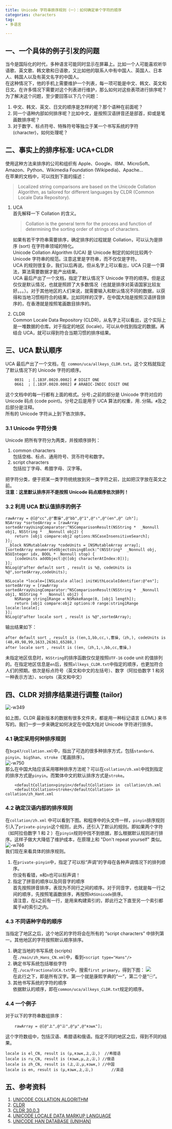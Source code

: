 ```yaml
---
title: Unicode 字符串排序规则（一）：如何确定单个字符的顺序    
categories: characters  
tag:    
- 多语言

---
```


## 一、一个具体的例子引发的问题  
当今是国际化的时代，多种语言可能同时显示在屏幕上。比如一个人可能喜欢听华语歌、英文歌、韩文歌和日语歌，又比如他的联系人中有中国人、英国人、日本人、韩国人以及有英文名字的中国人。  
在这种情况下，他的手机上需要维护一个列表，每一项可能是中文、韩文、英文和日文。在许多情况下需要对这个列表进行维护，那么如何对这些表项进行排序呢？为了解决这个问题，至少要回答以下几个问题：  

1. 中文、韩文、英文、日文的顺序是怎样的呢？那个语种在前面呢？  
2. 同一个语种内部如何排序呢？比如中文，是按照汉语拼音还是部首，抑或是笔画数排序呢？  
3. 对于数字、标点符号、特殊符号等独立于某一个书写系统的字符 (character)，如何处理呢？    

## 二、事实上的排序标准: UCA+CLDR      
使用这种方法来排序的公司和组织有 Apple、Google、IBM、MicroSoft、Amazon、Python、Wikimedia Foundation (Wikipedia)、Apache...  
在苹果的文档中，可以找到下面的描述：  
> Localized string comparisons are based on the Unicode Collation Algorithm, as tailored for different languages by CLDR (Common Locale Data Repository). 

1.  UCA  
    首先解释一下 Collation 的含义。  
    > Collation is the general term for the process and function of determining the sorting order of strings of characters.   

    如果有若干字符串需要排序，确定排序的过程就是 Collation，可以认为是排序 (sort) 在字符串领域的特化。     
    Unicode Collation Algorithm (UCA) 是 Unicode 制定的如何比较两个 Unicode 字符串的规范。注意这里是字符串，而不仅仅是字符。  
UCA 的规则很复杂，我们以后再说。但从名字上可以看出，UCA 只是一个算法，算法需要数据才能产出结果。  
UCA 最后产出了一个文档，指定了默认情况下 Unicode 字符的顺序。但是这仅仅是默认情况，也就是照顾了大多数情况（也就是排序对英语国家比较友好。。。）。对于其他地区的人们来说，就需要输入和默认情况不同的数据，以获得和当地习惯相符合的结果。比如同样的汉字，在中国大陆是按照汉语拼音排序的，在香港就是按照笔画数目排序的。
2. CLDR  
    Common Locale Data Repository (CLDR)，从名字上可以看出，这个实际上是一堆数据的仓库。对于指定的地区 (locale)，可以从中找到指定的数据。再结合 UCA，就可以得到符合当期习惯的排序结果。  
    
## 三、UCA 默认顺序  
UCA 最后产出了一个文档，在` common/uca/allkeys_CLDR.txt`。这个文档就指定了默认情况下的 Unicode 字符的顺序。      

        0031  ; [.1B3F.0020.0002] # DIGIT ONE          
        0661  ; [.1B3F.0020.0002] # ARABIC-INDIC DIGIT ONE

这个文档中的每一行都有上面的格式。分号`;`之前的部分是 Unicode 字符对应的 Unicode 码点 (code point)。分号之后是用于 UCA 算法的权重，用`.`分隔。`#`及之后部分是注释。  
所有的 Unicode 字符从上到下依次排序。  
### 3.1 Unicode 字符分类  
Unicode 把所有字符分为两类，并按顺序排列：  

1. common characters    
    包括空格、标点、通用符号、货币符号和数字。
2. script characters  
    包括拉丁字母、希腊字母、汉字等。  

把字符分类，便于把某一类字符统统放到另一类字符之前，比如把汉字放在英文之前。    
**注意：这里默认排序并不是按照 Unicode 码点顺序依次排列！**

### 3.2 利用 UCA 默认值排序的例子  
    rawArray = @[@"cc",@"曹操",@"bb",@"1",@"١",@"(en",@"（zh"];
    NSArray *sortedArray = [rawArray sortedArrayUsingComparator:^NSComparisonResult(NSString *  _Nonnull obj1, NSString *  _Nonnull obj2) {
        return [obj1 compare:obj2 options:NSCaseInsensitiveSearch];
    }];
    __block NSMutableArray *codeUnits = [NSMutableArray array];
    [sortedArray enumerateObjectsUsingBlock:^(NSString*  _Nonnull obj, NSUInteger idx, BOOL * _Nonnull stop) {
        [codeUnits addObject:@([obj characterAtIndex:0])];
    }];
    NSLog(@"after default sort , result is %@, codeUnits is %@",sortedArray,codeUnits);
    
    NSLocale *locale=[[NSLocale alloc] initWithLocaleIdentifier:@"en"];
    sortedArray = [rawArray sortedArrayUsingComparator:^NSComparisonResult(NSString *  _Nonnull obj1, NSString *  _Nonnull obj2) {
        NSRange string1Range = NSMakeRange(0, [obj1 length]);
        return [obj1 compare:obj2 options:0 range:string1Range locale:locale];
    }];
    NSLog(@"after locale sort , result is %@",sortedArray);
输出结果如下：    

    after default sort , result is ((en,1,bb,cc,١,曹操,（zh,), codeUnits is (40,49,98,99,1633,26361,65288,)  
    after locale sort , result is ((en,（zh,1,١,bb,cc,曹操,)  

未指定地区信息时，`NSString`的排序函数仅仅是按照`UTF-16` code unit 的值排列的。在指定地区信息是`en`后，按照`allkeys_CLDR.txt`中指定的顺序，也更加符合人们的预期。依次是标点符号（英文和中文的左括号）、数字（阿拉伯数字 1 和另一种表示方法）、scripts（英文和中文）

## 四、CLDR 对排序结果进行调整 (tailor)
![-w349](http://oda58fqub.bkt.clouddn.com/14960647773505.jpg)  

如上图，CLDR 最新版本的数据有很多文件夹，都是用一种标记语言 (LDML) 来书写的。我们一步一步来确定如何决定在中国大陆对 Unicode 字符进行排序。
### 4.1 确定采用何种排序规则    
在`bcp47/collation.xml`中，指出了可选的很多种排序方式，包括`standard`、`pinyin`、`big5han`、`stroke`（笔画排序）。  
![-w750](http://oda58fqub.bkt.clouddn.com/14960654502497.jpg)  
那么在中国大陆应该采用哪种排序方法呢？可以在`collation/zh.xml`中找到指定的排序方式是`pinyin`。而繁体中文的默认排序方式是`stroke`。

        <defaultCollation>pinyin</defaultCollation> in  collation/zh.xml  
        <defaultCollation>stroke</defaultCollation> in collation/zh_Hant.xml            
### 4.2  确定汉语内部的排序规则    
在`collation/zh.xml` 中可以看到下图。和程序中的头文件一样，`pinyin`排序规则引入了`private-pinyin`这个规则，此外，还引入了默认的规则。即如果两个字符（如阿拉伯数字 1 和 2 ）在`pinyin`规则中找不到依据，那么根据默认规则进行排序。这样子做大大降低了维护成本，在原理上和 "Don't repeat yourself" 类似。
![-w746](http://oda58fqub.bkt.clouddn.com/14960663088149.jpg)  
 我们现在来看具体的排序规则。    
 
 1. 在`private-pinyin`中，指定了可以标“声调”的字母在各种声调情况下的排列顺序。    
    你没有看错，`m`和`n`也可以标声调！
 2. 指定了拼音的顺序以及同音字的顺序  
    首先按照拼音排序，表现为不同行之间的顺序。对于同音字，也就是每一行之间的顺序，先按照笔画数排序，再按照`kRSUnicode`排序。  
    请注意，在`ā`之前有一行，是用来构建索引的，即此行之下直至另一个索引都属于`A`的索引之内。   
       
### 4.3 不同语种字母的顺序  
当指定了地区之后，这个地区的字符将会在所有的 “script characters” 中排列第一。其他地区的字符按照默认顺序排序。    

1.  确定当地的书写系统 (scripts)    
    在`./main/zh_Hans_CN.xml`中，看到`<script type="Hans"/>` 
2. 确定书写系统包括哪些字符  
    在`./uca/FractionalUCA.txt`中，搜索`first primary`，得到下图： 
    ![](http://oda58fqub.bkt.clouddn.com/14960717040887.jpg)  
    在此行之下，即是所有汉字。第一个就是康熙字典的“一”，第二个是“㊀”。  
3. 其他书写系统的字符的顺序    
    依据默认的顺序，即在`common/uca/allkeys_CLDR.txt`规定的顺序。  
    
### 4.4 一个例子  
对于以下的字符串数组排序：  

        rawArray = @[@"上",@"㊤",@"μ",@"язык"];

这个字符数组中，包括汉语、希腊语和俄语。指定不同的地区之后，得到不同的结果。  
    
    locale is el_CN, result is (µ,язык,上,㊤,)  //希腊语
    locale is ru_CN, result is (язык,µ,上,㊤,) //俄语
    locale is zh_CN, result is (上,㊤,µ,язык,) //中国
    locale is en, result is (µ,язык,上,㊤,)        //英语  
   
## 五、参考资料 
1. [UNICODE COLLATION ALGORITHM](http://www.unicode.org/reports/tr10/)
2. [CLDR](http://cldr.unicode.org/)  
3. [CLDR 30.0.3](http://unicode.org/Public/cldr/30.0.3/)
4. [UNICODE LOCALE DATA MARKUP LANGUAGE](http://www.unicode.org/reports/tr35/)
5. [UNICODE HAN DATABASE (UNIHAN)](http://www.unicode.org/reports/tr38/)


    


